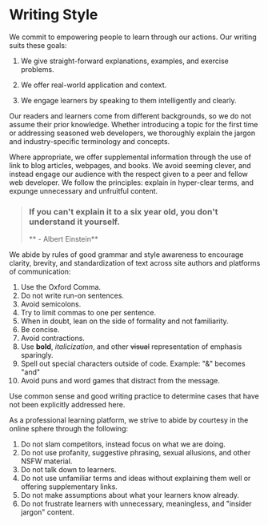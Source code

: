 # Writing Style

We commit to empowering people to learn through our actions. Our writing suits these goals:

1. We give straight-forward explanations, examples, and exercise problems.

2. We offer real-world application and context.

3. We engage learners by speaking to them intelligently and clearly.

Our readers and learners come from different backgrounds, so we do not assume their prior knowledge. Whether introducing a topic for the first time or addressing seasoned web developers, we thoroughly explain the jargon and industry-specific terminology and concepts.

Where appropriate, we offer supplemental information through the use of link to blog articles, webpages, and books. We avoid seeming clever, and instead engage our audience with the respect given to a peer and fellow web developer. We follow the principles: explain in hyper-clear terms, and expunge unnecessary and unfruitful content.

> ### **If you can't explain it to a six year old, you don't understand it yourself.**
>
> ** - Albert Einstein**

We abide by rules of good grammar and style awareness to encourage clarity, brevity, and standardization of text across site authors and platforms of communication:

1. Use the Oxford Comma.
2. Do not write run-on sentences.
3. Avoid semicolons.
4. Try to limit commas to one per sentence.
5. When in doubt, lean on the side of formality and not familiarity.
6. Be concise.
7. Avoid contractions.
8. Use **bold**, _italicization_, and other ~~visual~~ representation of emphasis sparingly. 
9. Spell out special characters outside of code. Example: "&" becomes "and"
10. Avoid puns and word games that distract from the message.

Use common sense and good writing practice to determine cases that have not been explicitly addressed here.

As a professional learning platform, we strive to abide by courtesy in the online sphere through the following:

1. Do not slam competitors, instead focus on what we are doing. 
2. Do not use profanity, suggestive phrasing, sexual allusions, and other NSFW material.
3. Do not talk down to learners.
4. Do not use unfamiliar terms and ideas without explaining them well or offering supplementary links.
5. Do not make assumptions about what your learners know already. 
6. Do not frustrate learners with unnecessary, meaningless, and "insider jargon" content.






